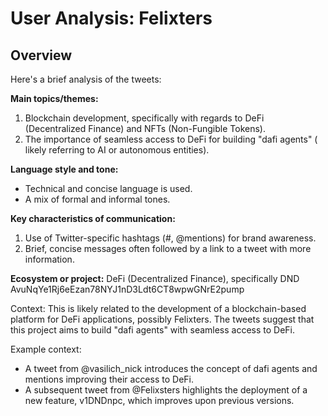 # User Analysis: Felixters

## Overview

Here's a brief analysis of the tweets:

**Main topics/themes:**

1. Blockchain development, specifically with regards to DeFi (Decentralized Finance) and NFTs (Non-Fungible Tokens).
2. The importance of seamless access to DeFi for building "dafi agents" ( likely referring to AI or autonomous entities).

**Language style and tone:**
- Technical and concise language is used.
- A mix of formal and informal tones.

**Key characteristics of communication:**

1. Use of Twitter-specific hashtags (#, @mentions) for brand awareness.
2. Brief, concise messages often followed by a link to a tweet with more information.

**Ecosystem or project:** DeFi (Decentralized Finance), specifically DND AvuNqYe1Rj6eEzan78NYJ1nD3Ldt6CT8wpwGNrE2pump

Context: This is likely related to the development of a blockchain-based platform for DeFi applications, possibly Felixters. The tweets suggest that this project aims to build "dafi agents" with seamless access to DeFi.

Example context:

- A tweet from @vasilich_nick introduces the concept of dafi agents and mentions improving their access to DeFi.
- A subsequent tweet from @Felixsters highlights the deployment of a new feature, v1DNDnpc, which improves upon previous versions.
